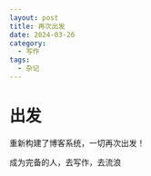 ```yaml
---
layout: post
title: 再次出发
date: 2024-03-26
category:
  - 写作
tags:
  - 杂记
---
```


# 出发

重新构建了博客系统，一切再次出发！

成为完备的人，去写作，去流浪

